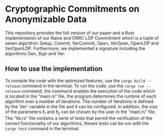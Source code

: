 # Cryptographic Commitments on Anonymizable Data
This repository provides the full version of our paper and a Rust implementation of our Naive and ORRC LDP Commitment
which is a tuple of seven algorithm: $\mathsf{Setup}$, $\mathsf{Commit}$, $\mathsf{VerCommit}$, $\mathsf{Open}$, $\mathsf{VerOpen}$, $\mathsf{OpenLDP}$ and $\mathsf{VerOpenLDP}$. Furthermore, we implemented a signature including the algorithms $\mathsf{Gen}$, $\mathsf{Sign}$ and $\mathsf{Ver}$.

## How to use the implementation
To compile the code with the optimized features, use the `cargo build --release` command in the terminal.
To run the code, use the `cargo run --release` command, the command enables the execution of the code which is located in the "main.rs" file, the program determines the runtime of each algorithm over a number of iterations. The number of iterations is defined by the 'iter' variable in the file and it can be configured. In addition, the size of the parameters $\ell_1$ and $\ell_2$ can be chosen by the user in the "main.rs" file.
The "lib.rs" file contains a serie of tests that permit the verification of the correct functionality of our algorithms, theses tests can be run with the `cargo test` command in the terminal.



